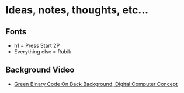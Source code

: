# Ideas, notes, thoughts, etc...

## Fonts

- h1 = Press Start 2P
- Everything else = Rubik

## Background Video

- [Green Binary Code On Back Background, Digital Computer Concept](https://www.videezy.com/backgrounds/39857-green-binary-code-on-back-background-digital-computer-concept)
